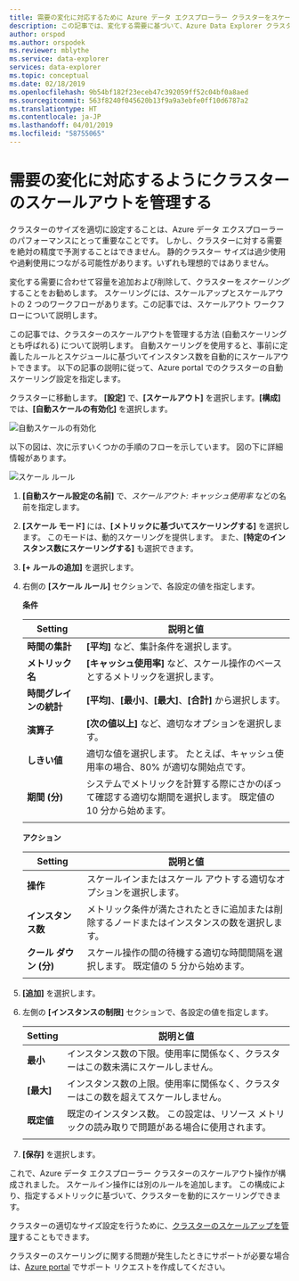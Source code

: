 ```yaml
---
title: 需要の変化に対応するために Azure データ エクスプローラー クラスターをスケーリングする
description: この記事では、変化する需要に基づいて、Azure Data Explorer クラスターをスケールアウトおよびスケールインする手順について説明します。
author: orspod
ms.author: orspodek
ms.reviewer: mblythe
ms.service: data-explorer
services: data-explorer
ms.topic: conceptual
ms.date: 02/18/2019
ms.openlocfilehash: 9b54bf182f23eceb47c392059ff52c04bf0a8aed
ms.sourcegitcommit: 563f8240f045620b13f9a9a3ebfe0ff10d6787a2
ms.translationtype: HT
ms.contentlocale: ja-JP
ms.lasthandoff: 04/01/2019
ms.locfileid: "58755065"
---
```

# <a name="manage-cluster-scale-out-to-accommodate-changing-demand"></a>需要の変化に対応するようにクラスターのスケールアウトを管理する

クラスターのサイズを適切に設定することは、Azure データ エクスプローラーのパフォーマンスにとって重要なことです。 しかし、クラスターに対する需要を絶対の精度で予測することはできません。 静的クラスター サイズは過少使用や過剰使用につながる可能性があります。いずれも理想的ではありません。

変化する需要に合わせて容量を追加および削除して、クラスターを*スケーリング*することをお勧めします。 スケーリングには、スケールアップとスケールアウトの 2 つのワークフローがあります。この記事では、スケールアウト ワークフローについて説明します。

この記事では、クラスターのスケールアウトを管理する方法 (自動スケーリングとも呼ばれる) について説明します。 自動スケーリングを使用すると、事前に定義したルールとスケジュールに基づいてインスタンス数を自動的にスケールアウトできます。 以下の記事の説明に従って、Azure portal でのクラスターの自動スケーリング設定を指定します。

クラスターに移動します。 **[設定]** で、**[スケールアウト]** を選択します。**[構成]** では、**[自動スケールの有効化]** を選択します。

![自動スケールの有効化](media/manage-cluster-scaling/enable-autoscale.png)

以下の図は、次に示すいくつかの手順のフローを示しています。 図の下に詳細情報があります。

![スケール ルール](media/manage-cluster-scaling/scale-rule.png)

1. **[自動スケール設定の名前]** で、*スケールアウト: キャッシュ使用率* などの名前を指定します。

1. **[スケール モード]** には、**[メトリックに基づいてスケーリングする]** を選択します。 このモードは、動的スケーリングを提供します。 また、**[特定のインスタンス数にスケーリングする]** も選択できます。

1. **[+ ルールの追加]** を選択します。

1. 右側の **[スケール ルール]** セクションで、各設定の値を指定します。

    **条件**

    | Setting | 説明と値 |
    | --- | --- |
    | **時間の集計** | **[平均]** など、集計条件を選択します。 |
    | **メトリック名** | **[キャッシュ使用率]** など、スケール操作のベースとするメトリックを選択します。 |
    | **時間グレインの統計** | **[平均]**、**[最小]**、**[最大]**、**[合計]** から選択します。 |
    | **演算子** | **[次の値以上]** など、適切なオプションを選択します。 |
    | **しきい値** | 適切な値を選択します。 たとえば、キャッシュ使用率の場合、80% が適切な開始点です。 |
    | **期間 (分)** | システムでメトリックを計算する際にさかのぼって確認する適切な期間を選択します。 既定値の 10 分から始めます。 |
    |  |  |

    **アクション**

    | Setting | 説明と値 |
    | --- | --- |
    | **操作** | スケールインまたはスケール アウトする適切なオプションを選択します。 |
    | **インスタンス数** | メトリック条件が満たされたときに追加または削除するノードまたはインスタンスの数を選択します。 |
    | **クール ダウン (分)** | スケール操作の間の待機する適切な時間間隔を選択します。 既定値の 5 分から始めます。 |
    |  |  |

1. **[追加]** を選択します。

1. 左側の **[インスタンスの制限]** セクションで、各設定の値を指定します。

    | Setting | 説明と値 |
    | --- | --- |
    | **最小** | インスタンス数の下限。使用率に関係なく、クラスターはこの数未満にスケールしません。 |
    | **[最大]** | インスタンス数の上限。使用率に関係なく、クラスターはこの数を超えてスケールしません。 |
    | **既定値** | 既定のインスタンス数。 この設定は、リソース メトリックの読み取りで問題がある場合に使用されます。 |
    |  |  |

1. **[保存]** を選択します。

これで、Azure データ エクスプローラー クラスターのスケールアウト操作が構成されました。 スケールイン操作には別のルールを追加します。 この構成により、指定するメトリックに基づいて、クラスターを動的にスケーリングできます。

クラスターの適切なサイズ設定を行うために、[クラスターのスケールアップを管理](manage-cluster-scale-up.md)することもできます。

クラスターのスケーリングに関する問題が発生したときにサポートが必要な場合は、[Azure portal](https://portal.azure.com/#blade/Microsoft_Azure_Support/HelpAndSupportBlade/overview) でサポート リクエストを作成してください。
